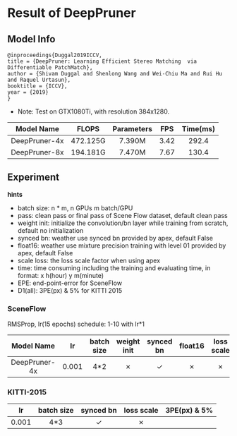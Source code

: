 # Result of DeepPruner

## Model Info

```
@inproceedings{Duggal2019ICCV,  
title = {DeepPruner: Learning Efficient Stereo Matching  via Differentiable PatchMatch},  
author = {Shivam Duggal and Shenlong Wang and Wei-Chiu Ma and Rui Hu and Raquel Urtasun},  
booktitle = {ICCV},  
year = {2019}
}
```

* Note: Test on GTX1080Ti, with resolution 384x1280.

|    Model Name         |   FLOPS   | Parameters | FPS  | Time(ms) |
|:---------------------:|:---------:|:----------:|:----:|:--------:|
|    DeepPruner-4x      | 472.125G  |   7.390M   |  3.42|  292.4   |
|    DeepPruner-8x      | 194.181G  |   7.470M   |  7.67|  130.4   |



## Experiment


**hints**

* batch size: n * m, n GPUs m batch/GPU
* pass: clean pass or final pass of Scene Flow dataset, default clean pass
* weight init: initialize the convolution/bn layer while training from scratch, default no initialization
* synced bn: weather use synced bn provided by apex, default False
* float16: weather use mixture precision training with level 01 provided by apex, default False
* scale loss: the loss scale factor when using apex
* time: time consuming including the training and evaluating time, in format: x h(hour) y m(minute)
* EPE: end-point-error for SceneFlow
* D1(all): 3PE(px) & 5% for KITTI 2015


### SceneFlow

RMSProp, lr(15 epochs) schedule: 1-10 with lr\*1


|    Model Name         |  lr   |batch size |weight init| synced bn | float16   |loss scale | EPE(px)| time  | BaiDuYun | GoogleDrive |
|:---------------------:|:-----:|:---------:|:---------:|:---------:|:---------:|:---------:|:------:|:-----:|:--------:|:-----------:|
|    DeepPruner-4x      | 0.001 | 4*2       | ✗         |  ✓        | ✗         | ✗         | 



### KITTI-2015

|  lr   |batch size | synced bn |loss scale | 3PE(px) & 5% | 
|:-----:|:---------:|:---------:|:---------:|:------------:|
| 0.001 | 4*3       |  ✓        | ✗         | 
